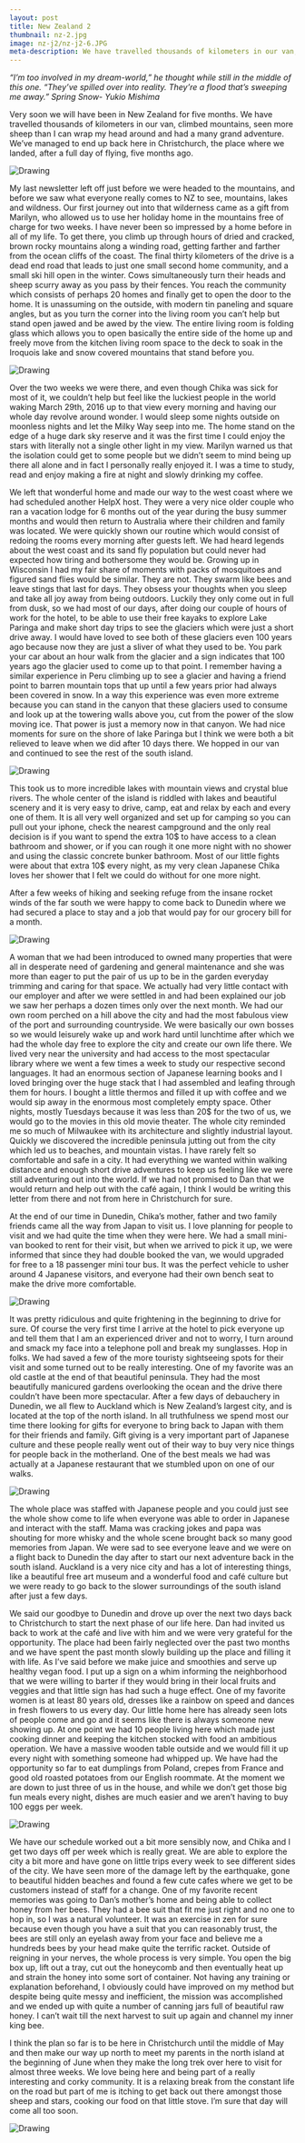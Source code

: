 ```yaml
---
layout: post
title: New Zealand 2
thumbnail: nz-2.jpg
image: nz-j2/nz-j2-6.JPG
meta-description: We have travelled thousands of kilometers in our van, climbed mountains, seen more sheep than I can wrap my head around and had a many grand adventure. We’ve managed to end up back here in Christchurch, the place where we landed, after a full day of flying, five months ago.
---
```


*“I’m too involved in my dream-world,” he thought while still in the middle of this one. “They’ve spilled over into reality. They’re a flood that’s sweeping me away.” Spring Snow- Yukio Mishima*

Very soon we will have been in New Zealand for five months. We have travelled thousands of kilometers in our van, climbed mountains, seen more sheep than I can wrap my head around and had a many grand adventure. We’ve managed to end up back here in Christchurch, the place where we landed, after a full day of flying, five months ago.

<div class="post-image-container"><img class="post-image" src="{{ site.url }}/assets/img/posts/nz-j2/nz-j2-1.JPG" alt="Drawing"></div>

My last newsletter left off just before we were headed to the mountains, and before we saw what everyone really comes to NZ to see, mountains, lakes and wildness. Our first journey out into that wilderness came as a gift from Marilyn, who allowed us to use her holiday home in the mountains free of charge for two weeks. I have never been so impressed by a home before in all of my life. To get there, you climb up through hours of dried and cracked, brown rocky mountains along a winding road, getting farther and farther from the ocean cliffs of the coast. The final thirty kilometers of the drive is a dead end road that leads to just one small second home community, and a small ski hill open in the winter. Cows simultaneously turn their heads and sheep scurry away as you pass by their fences. You reach the community which consists of perhaps 20 homes and finally get to open the door to the home. It is unassuming on the outside, with modern tin paneling and square angles, but as you turn the corner into the living room you can’t help but stand open jawed and be awed by the view. The entire living room is folding glass which allows you to open basically the entire side of the home up and freely move from the kitchen living room space to the deck to soak in the Iroquois lake and snow covered mountains that stand before you.

<div class="post-image-container"><img class="post-image" src="{{ site.url }}/assets/img/posts/nz-j2/nz-j2-2.JPG" alt="Drawing"></div>

Over the two weeks we were there, and even though Chika was sick for most of it, we couldn’t help but feel like the luckiest people in the world waking March 29th, 2016 up to that view every morning and having our whole day revolve around wonder. I would sleep some nights outside on moonless nights and let the Milky Way seep into me. The home stand on the edge of a huge dark sky reserve and it was the first time I could enjoy the stars with literally not a single other light in my view. Marilyn warned us that the isolation could get to some people but we didn’t seem to mind being up there all alone and in fact I personally really enjoyed it. I was a time to study, read and enjoy making a fire at night and slowly drinking my coffee.

We left that wonderful home and made our way to the west coast where we had scheduled another HelpX host. They were a very nice older couple who ran a vacation lodge for 6 months out of the year during the busy summer months and would then return to Australia where their children and family was located. We were quickly shown our routine which would consist of redoing the rooms every morning after guests left. We had heard legends about the west coast and its sand fly population but could never had expected how tiring and bothersome they would be. Growing up in Wisconsin I had my fair share of moments with packs of mosquitoes and figured sand flies would be similar. They are not. They swarm like bees and leave stings that last for days. They obsess your thoughts when you sleep and take all joy away from being outdoors. Luckily they only come out in full from dusk, so we had most of our days, after doing our couple of hours of work for the hotel, to be able to use their free kayaks to explore Lake Paringa and make short day trips to see the glaciers which were just a short drive away. I would have loved to see both of these glaciers even 100 years ago because now they are just a sliver of what they used to be. You park your car about an hour walk from the glacier and a sign indicates that 100 years ago the glacier used to come up to that point. I remember having a similar experience in Peru climbing up to see a glacier and having a friend point to barren mountain tops that up until a few years prior had always been covered in snow. In a way this experience was even more extreme because you can stand in the canyon that these glaciers used to consume and look up at the towering walls above you, cut from the power of the slow moving ice. That power is just a memory now in that canyon. We had nice moments for sure on the shore of lake Paringa but I think we were both a bit relieved to leave when we did after 10 days there. We hopped in our van and continued to see the rest of the south island.

<div class="post-image-container"><img class="post-image" src="{{ site.url }}/assets/img/posts/nz-j2/nz-j2-3.JPG" alt="Drawing"></div>

This took us to more incredible lakes with mountain views and crystal blue rivers. The whole center of the island is riddled with lakes and beautiful scenery and it is very easy to drive, camp, eat and relax by each and every one of them. It is all very well organized and set up for camping so you can pull out your iphone, check the nearest campground and the only real decision is if you want to spend the extra 10$ to have access to a clean bathroom and shower, or if you can rough it one more night with no shower and using the classic concrete bunker bathroom. Most of our little fights were about that extra 10$ every night, as my very clean Japanese Chika loves her shower that I felt we could do without for one more night.

After a few weeks of hiking and seeking refuge from the insane rocket winds of the far south we were happy to come back to Dunedin where we had secured a place to stay and a job that would pay for our grocery bill for a month.

<div class="post-image-container"><img class="post-image" src="{{ site.url }}/assets/img/posts/nz-j2/nz-j2-4.JPG" alt="Drawing"></div>

A woman that we had been introduced to owned many properties that were all in desperate need of gardening and general maintenance and she was more than eager to put the pair of us up to be in the garden everyday trimming and caring for that space. We actually had very little contact with our employer and after we were settled in and had been explained our job we saw her perhaps a dozen times only over the next month. We had our own room perched on a hill above the city and had the most fabulous view of the port and surrounding countryside. We were basically our own bosses so we would leisurely wake up and work hard until lunchtime after which we had the whole day free to explore the city and create our own life there. We lived very near the university and had access to the most spectacular library where we went a few times a week to study our respective second languages. It had an enormous section of Japanese learning books and I loved bringing over the huge stack that I had assembled and leafing through them for hours. I bought a little thermos and filled it up with coffee and we would sip away in the enormous most completely empty space. Other nights, mostly Tuesdays because it was less than 20$ for the two of us, we would go to the movies in this old movie theater. The whole city reminded me so much of Milwaukee with its architecture and slightly industrial layout. Quickly we discovered the incredible peninsula jutting out from the city which led us to beaches, and mountain vistas. I have rarely felt so comfortable and safe in a city. It had everything we wanted within walking distance and enough short drive adventures to keep us feeling like we were still adventuring out into the world. If we had not promised to Dan that we would return and help out with the café again, I think I would be writing this letter from there and not from here in Christchurch for sure.

At the end of our time in Dunedin, Chika’s mother, father and two family friends came all the way from Japan to visit us. I love planning for people to visit and we had quite the time when they were here. We had a small mini-van booked to rent for their visit, but when we arrived to pick it up, we were informed that since they had double booked the van, we would upgraded for free to a 18 passenger mini tour bus. It was the perfect vehicle to usher around 4 Japanese visitors, and everyone had their own bench seat to make the drive more comfortable.

<div class="post-image-container-left"><img class="post-image" src="{{ site.url }}/assets/img/posts/nz-j2/nz-j2-5.JPG" alt="Drawing"></div>

It was pretty ridiculous and quite frightening in the beginning to drive for sure. Of course the very first time I arrive at the hotel to pick everyone up and tell them that I am an experienced driver and not to worry, I turn around and smack my face into a telephone poll and break my sunglasses. Hop in folks. We had saved a few of the more touristy sightseeing spots for their visit and some turned out to be really interesting. One of my favorite was an old castle at the end of that beautiful peninsula. They had the most beautifully manicured gardens overlooking the ocean and the drive there couldn’t have been more spectacular. After a few days of debauchery in Dunedin, we all flew to Auckland which is New Zealand’s largest city, and is located at the top of the north island. In all truthfulness we spend most our time there looking for gifts for everyone to bring back to Japan with them for their friends and family. Gift giving is a very important part of Japanese culture and these people really went out of their way to buy very nice things for people back in the motherland. One of the best meals we had was actually at a Japanese restaurant that we stumbled upon on one of our walks.

<div class="post-image-container-right"><img class="post-image" src="{{ site.url }}/assets/img/posts/nz-j2/nz-j2-6.JPG" alt="Drawing"></div>

The whole place was staffed with Japanese people and you could just see the whole show come to life when everyone was able to order in Japanese and interact with the staff. Mama was cracking jokes and papa was shouting for more whisky and the whole scene brought back so many good memories from Japan. We were sad to see everyone leave and we were on a flight back to Dunedin the day after to start our next adventure back in the south island. Auckland is a very nice city and has a lot of interesting things, like a beautiful free art museum and a wonderful food and café culture but we were ready to go back to the slower surroundings of the south island after just a few days.

We said our goodbye to Dunedin and drove up over the next two days back to Christchurch to start the next phase of our life here. Dan had invited us back to work at the café and live with him and we were very grateful for the opportunity. The place had been fairly neglected over the past two months and we have spent the past month slowly building up the place and filling it with life. As I’ve said before we make juice and smoothies and serve up healthy vegan food. I put up a sign on a whim informing the neighborhood that we were willing to barter if they would bring in their local fruits and veggies and that little sign has had such a huge effect. One of my favorite women is at least 80 years old, dresses like a rainbow on speed and dances in fresh flowers to us every day. Our little home here has already seen lots of people come and go and it seems like there is always someone new showing up. At one point we had 10 people living here which made just cooking dinner and keeping the kitchen stocked with food an ambitious operation. We have a massive wooden table outside and we would fill it up every night with something someone had whipped up. We have had the opportunity so far to eat dumplings from Poland, crepes from France and good old roasted potatoes from our English roommate. At the moment we are down to just three of us in the house, and while we don’t get those big fun meals every night, dishes are much easier and we aren’t having to buy 100 eggs per week.

<div class="post-image-container"><img class="post-image" src="{{ site.url }}/assets/img/posts/nz-j2/nz-j2-7.JPG" alt="Drawing"></div>

We have our schedule worked out a bit more sensibly now, and Chika and I get two days off per week which is really great. We are able to explore the city a bit more and have gone on little trips every week to see different sides of the city. We have seen more of the damage left by the earthquake, gone to beautiful hidden beaches and found a few cute cafes where we get to be customers instead of staff for a change. One of my favorite recent memories was going to Dan’s mother’s home and being able to collect honey from her bees. They had a bee suit that fit me just right and no one to hop in, so I was a natural volunteer. It was an exercise in zen for sure because even though you have a suit that you can reasonably trust, the bees are still only an eyelash away from your face and believe me a hundreds bees by your head make quite the terrific racket. Outside of reigning in your nerves, the whole process is very simple. You open the big box up, lift out a tray, cut out the honeycomb and then eventually heat up and strain the honey into some sort of container. Not having any training or explanation beforehand, I obviously could have improved on my method but despite being quite messy and inefficient, the mission was accomplished and we ended up with quite a number of canning jars full of beautiful raw honey. I can’t wait till the next harvest to suit up again and channel my inner king bee.

I think the plan so far is to be here in Christchurch until the middle of May and then make our way up north to meet my parents in the north island at the beginning of June when they make the long trek over here to visit for almost three weeks. We love being here and being part of a really interesting and corky community. It is a relaxing break from the constant life on the road but part of me is itching to get back out there amongst those sheep and stars, cooking our food on that little stove. I’m sure that day will come all too soon.

<div class="post-image-container"><img class="post-image" src="{{ site.url }}/assets/img/posts/nz-j2/nz-j2-9.JPG" alt="Drawing"></div>
